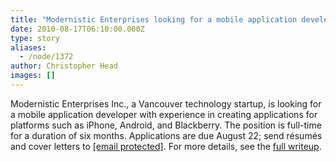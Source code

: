 ```yaml
---
title: "Modernistic Enterprises looking for a mobile application developer"
date: 2010-08-17T06:10:00.000Z
type: story
aliases:
  - /node/1372
author: Christopher Head
images: []
---
```


<div class="field field-name-body field-type-text-with-summary field-label-hidden"><div class="field-items"><div class="field-item even"><p>Modernistic Enterprises Inc., a Vancouver technology startup, is looking for a mobile application developer with experience in creating applications for platforms such as iPhone, Android, and Blackberry. The position is full-time for a duration of six months. Applications are due August 22; send r&#xE9;sum&#xE9;s and cover letters to <a href="/cdn-cgi/l/email-protection#c8a5a7acadbaa6a1bbbca1abe6a2a7aabb88afa5a9a1a4e6aba7a5"><span class="__cf_email__" data-cfemail="6d000209081f03041e19040e4307020f1e2d0a000c0401430e0200">[email&#xA0;protected]</span></a>. For more details, see the <a href="/files/20100808-modernistic-mobile.pdf">full writeup</a>.</p>
</div></div></div>    <footer>
          </footer>